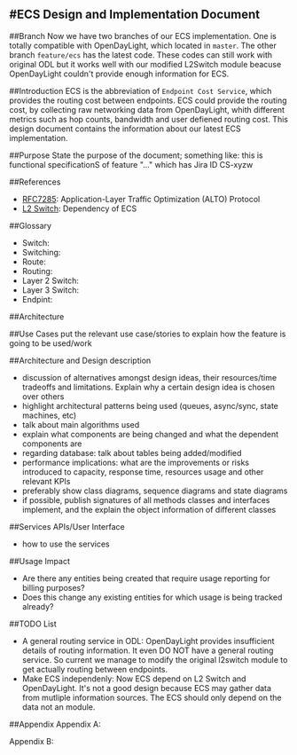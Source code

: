 #ECS Design and Implementation Document
----

##Branch
Now we have two branches of our ECS implementation. One is totally compatible with OpenDayLight, which located in `master`. The other branch `feature/ecs` has the latest code. These codes can still work with original ODL but it works well with our modified L2Switch module beacuse OpenDayLight couldn't provide enough information for ECS.

##Introduction
ECS is the abbreviation of `Endpoint Cost Service`, which provides the routing cost between endpoints. ECS could provide the routing cost, by collecting raw networking data from OpenDayLight, whith different metrics such as hop counts, bandwidth and user defiened routing cost. This design document contains the information about our latest ECS implementation. 

##Purpose
State the purpose of the document; something like: this is functional specificationS of feature "..." which has Jira ID CS-xyzw

##References
* [RFC7285](https://tools.ietf.org/html/rfc7285): Application-Layer Traffic Optimization (ALTO) Protocol
* [L2 Switch](https://wiki.opendaylight.org/view/L2_Switch:Main): Dependency of ECS 

##Glossary
* Switch:
* Switching:
* Route:
* Routing:
* Layer 2 Switch:
* Layer 3 Switch:
* Endpint:

##Architecture



##Use Cases
put the relevant use case/stories to explain how the feature is going to be used/work

##Architecture and Design description
* discussion of alternatives amongst design ideas, their resources/time tradeoffs and limitations. Explain why a certain design idea is chosen over others
* highlight architectural patterns being used (queues, async/sync, state machines, etc)
* talk about main algorithms used
* explain what components are being changed and what the dependent components are
* regarding database: talk about tables being added/modified
* performance implications: what are the improvements or risks introduced to capacity, response time, resources usage and other relevant KPIs
* preferably show class diagrams, sequence diagrams and state diagrams
* if possible, publish signatures of all methods classes and interfaces implement, and the explain the object information of different classes

##Services APIs/User Interface
* how to use the services

##Usage Impact
* Are there any entities being created that require usage reporting for billing purposes? 
* Does this change any existing entities for which usage is being tracked already?

##TODO List
* A general routing service in ODL: OpenDayLight provides insufficient details of routing information. It even DO NOT have a general routing service. So current we manage to modify the original l2switch module to get actually routing between endpoints.
* Make ECS independenly: Now ECS depend on L2 Switch and OpenDayLight. It's not a good design because ECS may gather data from mutliple information sources. The ECS should only depend on the data not an module.

##Appendix
Appendix A:

Appendix B:
